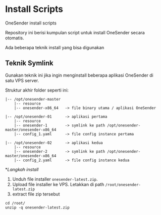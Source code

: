 # Install Scripts
OneSender install scripts

Repository ini berisi kumpulan script untuk install OneSender secara otomatis.

Ada beberapa teknik install yang bisa digunakan

## Teknik Symlink
Gunakan teknik ini jika ingin menginstall beberapa aplikasi OneSender di satu VPS server.

Struktur akhir folder seperti ini:
```
|-- /opt/onesender-master
    |-- resource
    |-- onesender-x86_64   -> file binary utama / aplikasi OneSender

|-- /opt/onesender-01      -> aplikasi pertama
    |-- resource
    |-- onesender-1        -> symlink ke path /opt/onesender-master/onesender-x86_64
    |-- config_1.yaml      -> file config instance pertama

|-- /opt/onesender-02      -> aplikasi kedua
    |-- resource
    |-- onesender-2        -> symlink ke path /opt/onesender-master/onesender-x86_64
    |-- config_2.yaml      -> file config instance kedua
```

**Langkah install*
1. Unduh file installer `onesender-latest.zip`. 
2. Upload file installer ke VPS. Letakkan di path `/root/onesender-latest.zip`
3. extract file zip tersebut 
```
cd /root/
unzip -q onesender-latest.zip
```
